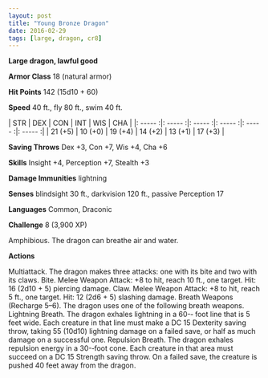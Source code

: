 ```yaml
---
layout: post
title: "Young Bronze Dragon"
date: 2016-02-29
tags: [large, dragon, cr8]
---
```


**Large dragon, lawful good**

**Armor Class** 18 (natural armor)

**Hit Points** 142 (15d10 + 60)

**Speed** 40 ft., fly 80 ft., swim 40 ft.

|   STR   |   DEX   |   CON   |   INT   |   WIS   |   CHA   |
|: ----- :|: ----- :|: ----- :|: ----- :|: ----- :|: ----- :|
| 21 (+5) | 10 (+0) | 19 (+4) | 14 (+2) | 13 (+1) | 17 (+3) |

**Saving Throws** Dex +3, Con +7, Wis +4, Cha +6 

**Skills** Insight +4, Perception +7, Stealth +3 

**Damage Immunities** lightning 

**Senses** blindsight 30 ft., darkvision 120 ft., passive Perception 17 

**Languages** Common, Draconic 

**Challenge** 8 (3,900 XP)

 Amphibious. The dragon can breathe air and water. 

**Actions** 

Multiattack. The dragon makes three attacks: one with its bite and two with its claws. Bite. Melee Weapon Attack: +8 to hit, reach 10 ft., one target. Hit: 16 (2d10 + 5) piercing damage. Claw. Melee Weapon Attack: +8 to hit, reach 5 ft., one target. Hit: 12 (2d6 + 5) slashing damage. Breath Weapons (Recharge 5–6). The dragon uses one of the following breath weapons. Lightning Breath. The dragon exhales lightning in a 60-­‐ foot line that is 5 feet wide. Each creature in that line must make a DC 15 Dexterity saving throw, taking 55 (10d10) lightning damage on a failed save, or half as much damage on a successful one. Repulsion Breath. The dragon exhales repulsion energy in a 30-­‐foot cone. Each creature in that area must succeed on a DC 15 Strength saving throw. On a failed save, the creature is pushed 40 feet away from the dragon.
